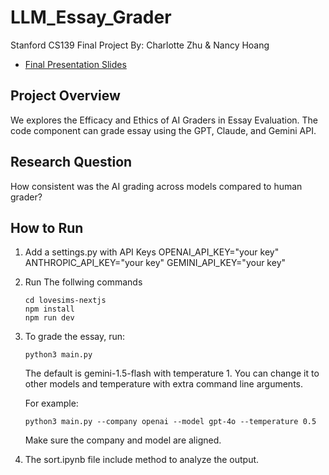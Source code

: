 # LLM_Essay_Grader
Stanford CS139 Final Project
By: Charlotte Zhu & Nancy Hoang

- [Final Presentation Slides](https://docs.google.com/presentation/d/1IAzWkQknlMgr-yVjqIZ2XEUrS-5UGfL5ZiL8-iyvthU/edit?usp=sharing)  


## Project Overview
We explores the Efficacy and Ethics of AI Graders in Essay Evaluation.
The code component can grade essay using the GPT, Claude, and Gemini API.

## Research Question
How consistent was the AI grading across models compared to human grader?

## How to Run

1. Add a settings.py with API Keys
   OPENAI_API_KEY="your key"
   ANTHROPIC_API_KEY="your key"
   GEMINI_API_KEY="your key"

2. Run The follwing commands
   ```
   cd lovesims-nextjs
   npm install
   npm run dev
   ```
   
3. To grade the essay, run:
   ```
   python3 main.py
   ```
   The default is gemini-1.5-flash with temperature 1. You can change it to other models and temperature with extra command line arguments.

   For example:
   ```
   python3 main.py --company openai --model gpt-4o --temperature 0.5
   ```
   Make sure the company and model are aligned. 

4. The sort.ipynb file include method to analyze the output.
